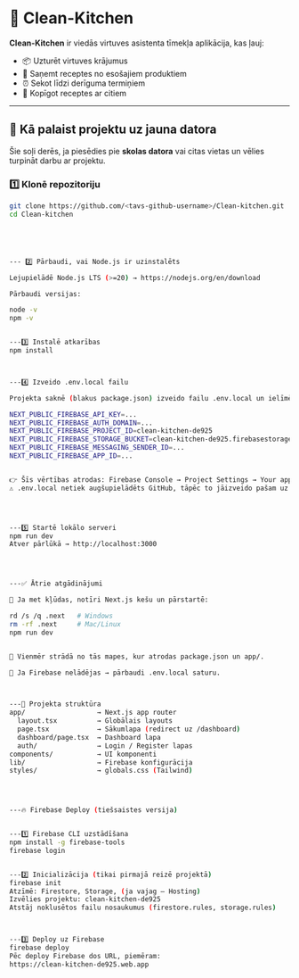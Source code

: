 # 🥗 Clean-Kitchen

**Clean-Kitchen** ir viedās virtuves asistenta tīmekļa aplikācija, kas ļauj:
- 📦 Uzturēt virtuves krājumus  
- 🍳 Saņemt receptes no esošajiem produktiem  
- ⏰ Sekot līdzi derīguma termiņiem  
- 👥 Kopīgot receptes ar citiem  

---

## 🚀 Kā palaist projektu uz jauna datora

Šie soļi derēs, ja piesēdies pie **skolas datora** vai citas vietas un vēlies turpināt darbu ar projektu.

### 1️⃣ Klonē repozitoriju
```bash
git clone https://github.com/<tavs-github-username>/Clean-kitchen.git
cd Clean-kitchen





--- 2️⃣ Pārbaudi, vai Node.js ir uzinstalēts

Lejupielādē Node.js LTS (>=20) → https://nodejs.org/en/download

Pārbaudi versijas:

node -v
npm -v


---3️⃣ Instalē atkarības
npm install



---4️⃣ Izveido .env.local failu

Projekta saknē (blakus package.json) izveido failu .env.local un ielīmē Firebase konfigurāciju:

NEXT_PUBLIC_FIREBASE_API_KEY=...
NEXT_PUBLIC_FIREBASE_AUTH_DOMAIN=...
NEXT_PUBLIC_FIREBASE_PROJECT_ID=clean-kitchen-de925
NEXT_PUBLIC_FIREBASE_STORAGE_BUCKET=clean-kitchen-de925.firebasestorage.app
NEXT_PUBLIC_FIREBASE_MESSAGING_SENDER_ID=...
NEXT_PUBLIC_FIREBASE_APP_ID=...


👉 Šīs vērtības atrodas: Firebase Console → Project Settings → Your apps (Web app config).
⚠️ .env.local netiek augšupielādēts GitHub, tāpēc to jāizveido pašam uz katra datora.




---5️⃣ Startē lokālo serveri
npm run dev
Atver pārlūkā → http://localhost:3000




---✅ Ātrie atgādinājumi

🔄 Ja met kļūdas, notīri Next.js kešu un pārstartē:

rd /s /q .next   # Windows
rm -rf .next     # Mac/Linux
npm run dev


📂 Vienmēr strādā no tās mapes, kur atrodas package.json un app/.

🔑 Ja Firebase nelādējas → pārbaudi .env.local saturu.



---📂 Projekta struktūra
app/                  → Next.js app router
  layout.tsx          → Globālais layouts
  page.tsx            → Sākumlapa (redirect uz /dashboard)
  dashboard/page.tsx  → Dashboard lapa
  auth/               → Login / Register lapas
components/           → UI komponenti
lib/                  → Firebase konfigurācija
styles/               → globals.css (Tailwind)




---🔥 Firebase Deploy (tiešsaistes versija)


---1️⃣ Firebase CLI uzstādīšana
npm install -g firebase-tools
firebase login


---2️⃣ Inicializācija (tikai pirmajā reizē projektā)
firebase init
Atzīmē: Firestore, Storage, (ja vajag — Hosting)
Izvēlies projektu: clean-kitchen-de925
Atstāj noklusētos failu nosaukumus (firestore.rules, storage.rules)



---3️⃣ Deploy uz Firebase
firebase deploy
Pēc deploy Firebase dos URL, piemēram:
https://clean-kitchen-de925.web.app




